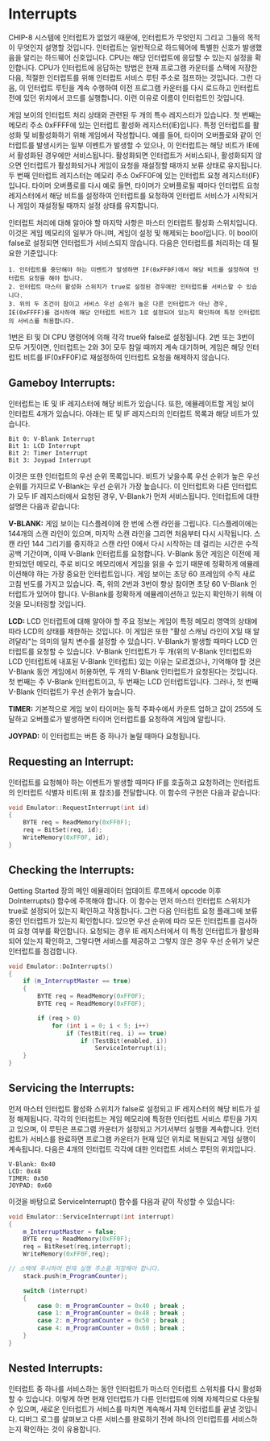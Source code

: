 # **Interrupts**
CHIP-8 시스템에 인터럽트가 없었기 때문에, 인터럽트가 무엇인지 그리고 그들의 목적이 무엇인지 설명할 것입니다. 인터럽트는 일반적으로 하드웨어에 특별한 신호가 발생했음을 알리는 하드웨어 신호입니다. CPU는 해당 인터럽트에 응답할 수 있는지 설정을 확인합니다. CPU가 인터럽트에 응답하는 방법은 현재 프로그램 카운터를 스택에 저장한 다음, 적절한 인터럽트를 위해 인터럽트 서비스 루틴 주소로 점프하는 것입니다. 그런 다음, 이 인터럽트 루틴을 계속 수행하여 이전 프로그램 카운터를 다시 로드하고 인터럽트 전에 있던 위치에서 코드를 실행합니다. 이런 이유로 이름이 인터럽트인 것입니다.

게임 보이의 인터럽트 처리 상태와 관련된 두 개의 특수 레지스터가 있습니다. 첫 번째는 메모리 주소 0xFFFF에 있는 인터럽트 활성화 레지스터(IE)입니다. 특정 인터럽트를 활성화 및 비활성화하기 위해 게임에서 작성합니다. 예를 들어, 타이머 오버플로와 같이 인터럽트를 발생시키는 일부 이벤트가 발생할 수 있으나, 이 인터럽트는 해당 비트가 IE에서 활성화된 경우에만 서비스됩니다. 활성화되면 인터럽트가 서비스되나, 활성화되지 않으면 인터럽트가 활성화되거나 게임이 요청을 재설정할 때까지 보류 상태로 유지됩니다. 두 번째 인터럽트 레지스터는 메모리 주소 0xFF0F에 있는 인터럽트 요청 레지스터(IF)입니다. 타이머 오버플로를 다시 예로 들면, 타이머가 오버플로될 때마다 인터럽트 요청 레지스터에서 해당 비트를 설정하여 인터럽트를 요청하여 인터럽트 서비스가 시작되거나 게임이 재설정될 때까지 설정 상태를 유지합니다.

인터럽트 처리에 대해 알아야 할 마지막 사항은 마스터 인터럽트 활성화 스위치입니다. 이것은 게임 메모리의 일부가 아니며, 게임이 설정 및 해제되는 bool입니다. 이 bool이 false로 설정되면 인터럽트가 서비스되지 않습니다. 다음은 인터럽트를 처리하는 데 필요한 기준입니다:
~~~
1. 인터럽트를 중단해야 하는 이벤트가 발생하면 IF(0xFF0F)에서 해당 비트를 설정하여 인터럽트 요청을 해야 합니다.
2. 인터럽트 마스터 활성화 스위치가 true로 설정된 경우에만 인터럽트를 서비스할 수 있습니다.
3. 위의 두 조건이 참이고 서비스 우선 순위가 높은 다른 인터럽트가 아닌 경우, IE(0xFFFF)를 검사하여 해당 인터럽트 비트가 1로 설정되어 있는지 확인하여 특정 인터럽트의 서비스를 허용합니다.
~~~
1번은 EI 및 DI CPU 명령어에 의해 각각 true와 false로 설정됩니다. 2번 또는 3번이 모두 거짓이면, 인터럽트는 2와 3이 모두 참일 때까지 계속 대기하며, 게임은 해당 인터럽트 비트를 IF(0xFF0F)로 재설정하여 인터럽트 요청을 해제하지 않습니다.
## Gameboy Interrupts:
인터럽트는 IE 및 IF 레지스터에 해당 비트가 있습니다. 또한, 에뮬레이트할 게임 보이 인터럽트 4개가 있습니다. 아래는 IE 및 IF 레지스터의 인터럽트 목록과 해당 비트가 있습니다.
~~~
Bit 0: V-Blank Interrupt
Bit 1: LCD Interrupt
Bit 2: Timer Interrupt
Bit 3: Joypad Interrupt
~~~
이것은 또한 인터럽트의 우선 순위 목록입니다. 비트가 낮을수록 우선 순위가 높은 우선 순위를 가지므로 V-Blank는 우선 순위가 가장 높습니다. 이 인터럽트와 다른 인터럽트가 모두 IF 레지스터에서 요청된 경우, V-Blank가 먼저 서비스됩니다. 인터럽트에 대한 설명은 다음과 같습니다:

**V-BLANK:** 게임 보이는 디스플레이에 한 번에 스캔 라인을 그립니다. 디스플레이에는 144개의 스캔 라인이 있으며, 마지막 스캔 라인을 그리면 처음부터 다시 시작됩니다. 스캔 라인 144 그리기를 중지하고 스캔 라인 0에서 다시 시작하는 데 걸리는 시간은 수직 공백 기간이며, 이때 V-Blank 인터럽트를 요청합니다. V-Blank 동안 게임은 이전에 제한되었던 메모리, 주로 비디오 메모리에서 게임을 읽을 수 있기 때문에 정확하게 에뮬레이션해야 하는 가장 중요한 인터럽트입니다. 게임 보이는 초당 60 프레임의 수직 새로 고침 빈도를 가지고 있습니다. 즉, 위의 2번과 3번이 항상 참이면 초당 60 V-Blank 인터럽트가 있어야 합니다. V-Blank를 정확하게 에뮬레이션하고 있는지 확인하기 위해 이것을 모니터링할 것입니다.

**LCD:** LCD 인터럽트에 대해 알아야 할 주요 정보는 게임이 특정 메모리 영역의 상태에 따라 LCD의 상태를 제한하는 것입니다. 이 게임은 또한 "활성 스캐닝 라인이 X일 때 알려달라"는 의미의 일치 변수를 설정할 수 있습니다. V-Blank가 발생할 때마다 LCD 인터럽트를 요청할 수 있습니다. V-Blank 인터럽트가 두 개(위의 V-Blank 인터럽트와 LCD 인터럽트에 내포된 V-Blank 인터럽트) 있는 이유는 모르겠으나, 기억해야 할 것은 V-Blank 동안 게임에서 허용하면, 두 개의 V-Blank 인터럽트가 요청된다는 것입니다. 첫 번째는 주 V-Blank 인터럽트이고, 두 번째는 LCD 인터럽트입니다. 그러나, 첫 번째 V-Blank 인터럽트가 우선 순위가 높습니다.

**TIMER:** 기본적으로 게임 보이 타이머는 동적 주파수에서 카운트 업하고 값이 255에 도달하고 오버플로가 발생하면 타이머 인터럽트를 요청하여 게임에 알립니다.

**JOYPAD:** 이 인터럽트는 버튼 중 하나가 눌릴 때마다 요청됩니다.

## Requesting an Interrupt:
인터럽트를 요청해야 하는 이벤트가 발생할 때마다 IF를 호출하고 요청하려는 인터럽트의 인터럽트 식별자 비트(위 표 참조)를 전달합니다. 이 함수의 구현은 다음과 같습니다:
~~~c++
void Emulator::RequestInterrupt(int id)
{
    BYTE req = ReadMemory(0xFF0F);
    req = BitSet(req, id);
    WriteMemory(0xFF0F, id);
}
~~~

## Checking the Interrupts:
Getting Started 장의 메인 에뮬레이터 업데이트 루프에서 opcode 이후 DoInterrupts() 함수에 주목해야 합니다. 이 함수는 먼저 마스터 인터럽트 스위치가 true로 설정되어 있는지 확인하고 작동합니다. 그런 다음 인터럽트 요청 플래그에 보류 중인 인터럽트가 있는지 확인합니다. 있으면 우선 순위에 따라 모든 인터럽트를 검사하여 요청 여부를 확인합니다. 요청되는 경우 IE 레지스터에서 이 특정 인터럽트가 활성화되어 있는지 확인하고, 그렇다면 서비스를 제공하고 그렇지 않은 경우 우선 순위가 낮은 인터럽트를 점검합니다.
~~~c++
void Emulator::DoInterrupts()
{
    if (m_InterruptMaster == true)
    {
        BYTE req = ReadMemory(0xFF0F);
        BYTE req = ReadMemory(0xFF0F);

        if (req > 0)
            for (int i = 0; i < 5; i++)
                if (TestBit(req, i) == true)
                    if (TestBit(enabled, i))
                        ServiceInterrupt(i);
    }
}
~~~

## Servicing the Interrupts:
먼저 마스터 인터럽트 활성화 스위치가 false로 설정되고 IF 레지스터의 해당 비트가 설정 해제됩니다. 각각의 인터럽트는 게임 메모리에 특정한 인터럽트 서비스 루틴을 가지고 있으며, 이 루틴은 프로그램 카운터가 설정되고 거기서부터 실행을 계속합니다. 인터럽트가 서비스를 완료하면 프로그램 카운터가 현재 있던 위치로 복원되고 게임 실행이 계속됩니다. 다음은 4개의 인터럽트 각각에 대한 인터럽트 서비스 루틴의 위치입니다.
~~~
V-Blank: 0x40
LCD: 0x48
TIMER: 0x50
JOYPAD: 0x60 
~~~
이것을 바탕으로 ServiceInterrupt() 함수를 다음과 같이 작성할 수 있습니다:
~~~c++
void Emulator::ServiceInterrupt(int interrupt)
{
    m_InterruptMaster = false;
    BYTE req = ReadMemory(0xFF0F);
    req = BitReset(req,interrupt);
    WriteMemory(0xFF0F,req);

// 스택에 푸시하여 현재 실행 주소를 저장해야 합니다.
    stack.push(m_ProgramCounter);

    switch (interrupt)
    {
        case 0: m_ProgramCounter = 0x40 ; break ;
        case 1: m_ProgramCounter = 0x48 ; break ;
        case 2: m_ProgramCounter = 0x50 ; break ;
        case 4: m_ProgramCounter = 0x60 ; break ; 
    }
}
~~~

## Nested Interrupts:
인터럽트 중 하나를 서비스하는 동안 인터럽트가 마스터 인터럽트 스위치를 다시 활성화할 수 있습니다. 이렇게 하면 현재 인터럽트가 다른 인터럽트에 의해 자체적으로 다운될 수 있으며, 새로운 인터럽트가 서비스를 마치면 계속해서 자체 인터럽트를 끝낼 것입니다. 디버그 로그를 살펴보고 다른 서비스를 완료하기 전에 하나의 인터럽트를 서비스하는지 확인하는 것이 유용합니다.
